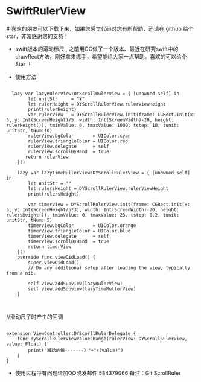 # SwiftRulerView


# 喜欢的朋友可以下载下来，如果您感觉代码对您有所帮助，还请在 github 给个 star，非常感谢您的支持！
 
 * swift版本的滑动标尺 , 之前用OC做了一个版本、最近在研究swift中的drawRect方法，刚好拿来练手，希望能给大家一点帮助。喜欢的可以给个Star ！
 

 * 使用方法 

<pre><code>
  lazy var lazyRulerView:DYScrollRulerView = { [unowned self] in
        let unitStr     = "¥"
        let rulerHeight = DYScrollRulerView.rulerViewHeight
        print(rulerHeight)
        var rulerView   = DYScrollRulerView.init(frame: CGRect.init(x: 5, y: Int(ScreenHeight)/5, width: Int(ScreenWidth)-20, height: rulerHeight()), tminValue: 0, tmaxValue: 1000, tstep: 10, tunit: unitStr, tNum:10)
        rulerView.bgColor       = UIColor.cyan
        rulerView.triangleColor = UIColor.red
        rulerView.delegate      = self
        rulerView.scrollByHand  = true
       return rulerView
    }()
    
    lazy var lazyTimeRullerView:DYScrollRulerView = { [unowned self] in
        let unitStr = ""
        let rulersHeight = DYScrollRulerView.rulerViewHeight
        print(rulersHeight)
       
        var timerView = DYScrollRulerView.init(frame: CGRect.init(x: 5, y: Int(ScreenHeight/5*3), width: Int(ScreenWidth)-20, height: rulersHeight()), tminValue: 0, tmaxValue: 23, tstep: 0.2, tunit: unitStr, tNum: 5)
        timerView.bgColor       = UIColor.orange
        timerView.triangleColor = UIColor.blue
        timerView.delegate      = self
        timerView.scrollByHand  = true
        return timerView
    }()
    override func viewDidLoad() {
        super.viewDidLoad()
        // Do any additional setup after loading the view, typically from a nib.
        
        self.view.addSubview(lazyRulerView)
        self.view.addSubview(lazyTimeRullerView)
    }


</code></pre>

//滑动尺子时产生的回调

<pre><code>
extension ViewController:DYScorllRulerDelegate {
    func dyScrollRulerViewValueChange(rulerView: DYScrollRulerView, value: Float) {
        print("滑动的值-------》"+"\(value)")
    }
}
</code></pre>

 - 使用过程中有问题请加QQ或发邮件:584379066 备注：Git ScrollRuler


